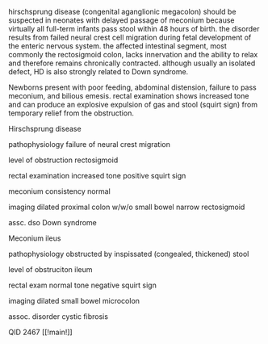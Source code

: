hirschsprung disease (congenital aganglionic megacolon) should be suspected in neonates with delayed passage of meconium because virtually all full-term infants pass stool within 48 hours of birth. the disorder results from failed neural crest cell migration during fetal development of the enteric nervous system. the affected intestinal segment, most commonly the rectosigmoid colon, lacks innervation and the ability to relax and therefore remains chronically contracted. although usually an isolated defect, HD is also strongly related to Down syndrome. 

Newborns present with poor feeding, abdominal distension, failure to pass meconium, and bilious emesis. rectal examination shows increased tone and can produce an explosive expulsion of gas and stool (squirt sign) from temporary relief from the obstruction. 

Hirschsprung disease 

pathophysiology 
failure of neural crest migration 

level of obstruction 
rectosigmoid 

rectal examination 
increased tone 
positive squirt sign 

meconium consistency 
normal 

imaging 
dilated proximal colon w/w/o small bowel 
narrow rectosigmoid 

assc. dso 
Down syndrome 

Meconium ileus 

pathophysiology 
obstructed by inspissated (congealed, thickened) stool 

level of obstruciton 
ileum 

rectal exam 
normal tone 
negative squirt sign 

imaging 
dilated small bowel 
microcolon 

assoc. disorder 
cystic fibrosis 

QID 2467
[[!main!]]
